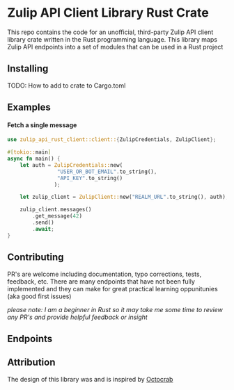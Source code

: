 # Zulip API Client Library Rust Crate

This repo contains the code for an unofficial, third-party Zulip API client library crate written in the Rust programming language. This library maps Zulip API endpoints into a set of modules that can be used in a Rust project

## Installing

TODO: How to add to crate to Cargo.toml

## Examples

#### Fetch a single message

```rust
use zulip_api_rust_client::client::{ZulipCredentials, ZulipClient};

#[tokio::main]
async fn main() {
    let auth = ZulipCredentials::new(
                "USER_OR_BOT_EMAIL".to_string(),
                "API_KEY".to_string()
               );

    let zulip_client = ZulipClient::new("REALM_URL".to_string(), auth); 

    zulip_client.messages()
        .get_message(42)
        .send()
        .await;
}
```

## Contributing

PR's are welcome including documentation, typo corrections, tests, feedback, etc. There are many endpoints that have not been fully implemented and they can make for great practical learning oppunitunies (aka good first issues)

*please note: I am a beginner in Rust so it may take me some time to review any PR's and provide helpful feedback or insight*

## Endpoints

## Attribution

The design of this library was and is inspired by [Octocrab](https://github.com/XAMPPRocky/octocrab)

